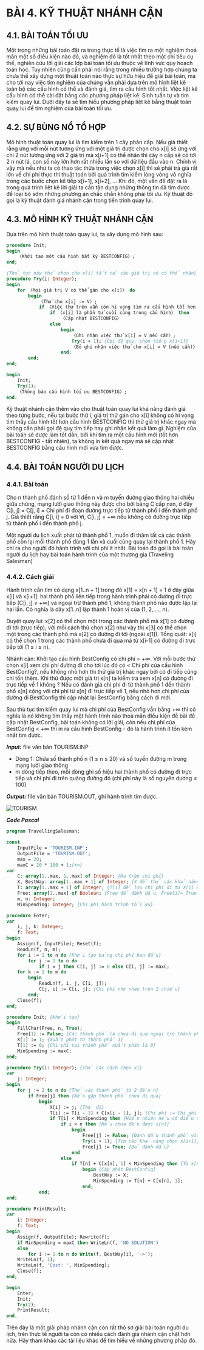 # BÀI 4. KỸ THUẬT NHÁNH CẬN

## 4.1. BÀI TOÁN TỐI ƯU

Một trong những bài toán đặt ra trong thực tế là việc tìm ra một nghiệm thoả mãn một số điều kiện nào đó, và nghiệm đó là tốt nhất theo một chỉ tiêu cụ thể, nghiên cứu lời giải các lớp bài toán tối ưu thuộc về lĩnh vực quy hoạch toán học. Tuy nhiên cũng cần phải nói rằng trong nhiều trường hợp chúng ta chưa thể xây dựng một thuật toán nào thực sự hữu hiệu để giải bài toán, mà cho tới nay việc tìm nghiệm của chúng vẫn phải dựa trên mô hình liệt kê toàn bộ các cấu hình có thể và đánh giá, tìm ra cấu hình tốt nhất. Việc liệt kê cấu hình có thể cài đặt bằng các phương pháp liệt kê: Sinh tuần tự và tìm kiếm quay lui. Dưới đây ta sẽ tìm hiểu phương pháp liệt kê bằng thuật toán quay lui để tìm nghiệm của bài toán tối ưu.

## 4.2. SỰ BÙNG NỔ TỔ HỢP

Mô hình thuật toán quay lui là tìm kiếm trên 1 cây phân cấp. Nếu giả thiết rằng ứng với mỗi nút tương ứng với một giá trị được chọn cho x[i] sẽ ứng với chỉ 2 nút tương ứng với 2 giá trị mà x[i+1] có thể nhận thì cây n cấp sẽ có tới 2 n nút lá, con số này lớn hơn rất nhiều lần so với dữ liệu đầu vào n. Chính vì vậy mà nếu như ta có thao tác thừa trong việc chọn x[i] thì sẽ phải trả giá rất lớn về chi phí thực thi thuật toán bởi quá trình tìm kiếm lòng vòng vô nghĩa trong các bước chọn kế tiếp x[i+1], x[i+2], … Khi đó, một vấn đề đặt ra là trong quá trình liệt kê lời giải ta cần tận dụng những thông tin đã tìm được để loại bỏ sớm những phương án chắc chắn không phải tối ưu. Kỹ thuật đó gọi là kỹ thuật đánh giá nhánh cận trong tiến trình quay lui.

## 4.3. MÔ HÌNH KỸ THUẬT NHÁNH CẬN

Dựa trên mô hình thuật toán quay lui, ta xây dựng mô hình sau:

```pascal
procedure Init;
begin
    〈Khởi tạo một cấu hình bất kỳ BESTCONFIG〉;
end;

{Thủ tục này thử chọn cho x[i] tất cả các giá trị nó có thể nhận}
procedure Try(i: Integer);
begin
    for 〈Mọi giá trị V có thể gán cho x[i]〉 do
        begin
            〈Thử cho x[i] := V〉;
            if 〈Việc thử trên vẫn còn hi vọng tìm ra cấu hình tốt hơn BESTCONFIG〉 then
                if 〈x[i] là phần tử cuối cùng trong cấu hình〉 then
                    〈Cập nhật BESTCONFIG〉
                else
                    begin
                        〈Ghi nhận việc thử x[i] = V nếu cần〉;
                        Try(i + 1); {Gọi đệ quy, chọn tiếp x[i+1]}
                        〈Bỏ ghi nhận việc thử cho x[i] = V (nếu cần)〉;
                    end;
        end;
end;

begin
    Init;
    Try(1);
    〈Thông báo cấu hình tối ưu BESTCONFIG〉;
end.
```

Kỹ thuật nhánh cận thêm vào cho thuật toán quay lui khả năng đánh giá theo từng bước, nếu tại bước thứ i, giá trị thử gán cho x[i] không có hi vọng tìm thấy cấu hình tốt hơn cấu hình BESTCONFIG thì thử giá trị khác ngay mà không cần phải gọi đệ quy tìm tiếp hay ghi nhận kết quả làm gì. Nghiệm của bài toán sẽ được làm tốt dần, bởi khi tìm ra một cấu hình mới (tốt hơn BESTCONFIG - tất nhiên), ta không in kết quả ngay mà sẽ cập nhật BESTCONFIG bằng cấu hình mới vừa tìm được.

## 4.4. BÀI TOÁN NGƯỜI DU LỊCH

### 4.4.1. Bài toán

Cho n thành phố đánh số từ 1 đến n và m tuyến đường giao thông hai chiều giữa chúng, mạng lưới giao thông này được cho bởi bảng C cấp nxn, ở đây C[i, j] = C[j, i] = Chi phí đi đoạn đường trực tiếp từ thành phố i đến thành phố j. Giả thiết rằng C[i, i] = 0 với ∀i, C[i, j] = +∞ nếu không có đường trực tiếp từ thành phố i đến thành phố j.

Một người du lịch xuất phát từ thành phố 1, muốn đi thăm tất cả các thành phố còn lại mỗi thành phố đúng 1 lần và cuối cùng quay lại thành phố 1. Hãy chỉ ra cho người đó hành trình với chi phí ít nhất. Bài toán đó gọi là bài toán người du lịch hay bài toán hành trình của một thương gia (Traveling Salesman)

### 4.4.2. Cách giải

Hành trình cần tìm có dạng x[1..n + 1] trong đó x[1] = x[n + 1] = 1 ở đây giữa x[i] và x[i+1]: hai thành phố liên tiếp trong hành trình phải có đường đi trực tiếp (C[i, j] ≠ +∞) và ngoại trừ thành phố 1, không thành phố nào được lặp lại hai lần. Có nghĩa là dãy x[1..n] lập thành 1 hoán vị của (1, 2, …, n).

Duyệt quay lui: x[2] có thể chọn một trong các thành phố mà x[1] có đường đi tới (trực tiếp), với mỗi cách thử chọn x[2] như vậy thì x[3] có thể chọn một trong các thành phố mà x[2] có đường đi tới (ngoài x[1]). Tổng quát: x[i] có thể chọn 1 trong các thành phố chưa đi qua mà từ x[i-1] có đường đi trực tiếp tới (1 ≤ i ≤ n).

Nhánh cận: Khởi tạo cấu hình BestConfig có chi phí = +∞. Với mỗi bước thử chọn x[i] xem chi phí đường đi cho tới lúc đó có < Chi phí của cấu hình BestConfig?, nếu không nhỏ hơn thì thử giá trị khác ngay bởi có đi tiếp cũng chỉ tốn thêm. Khi thử được một giá trị x[n] ta kiểm tra xem x[n] có đường đi trực tiếp về 1 không ? Nếu có đánh giá chi phí đi từ thành phố 1 đến thành phố x[n] cộng với chi phí từ x[n] đi trực tiếp về 1, nếu nhỏ hơn chi phí của đường đi BestConfig thì cập nhật lại BestConfig bằng cách đi mới.

Sau thủ tục tìm kiếm quay lui mà chi phí của BestConfig vẫn bằng +∞ thì có nghĩa là nó không tìm thấy một hành trình nào thoả mãn điều kiện đề bài để cập nhật BestConfig, bài toán không có lời giải, còn nếu chi phí của BestConfig < +∞ thì in ra cấu hình BestConfig - đó là hành trình ít tốn kém nhất tìm được.

***Input:*** file văn bản TOURISM.INP

- Dòng 1: Chứa số thành phố n (1 ≤ n ≤ 20) và số tuyến đường m trong mạng lưới giao thông
- m dòng tiếp theo, mỗi dòng ghi số hiệu hai thành phố có đường đi trực tiếp và chi phí đi trên quãng đường đó (chi phí này là số nguyên dương ≤ 100)

***Output:*** file văn bản TOURISM.OUT, ghi hành trình tìm được.

![TOURISM](/Part1._Enumeration_problem/Lesson4._Branch_and_Bound_technique/Tourism.png)

***Code Pascal***

```pascal
program TravellingSalesman;

const
    InputFile = 'TOURISM.INP';
    OutputFile = 'TOURISM.OUT';
    max = 20;
    maxC = 20 * 100 + 1;{+∞}
var
    C: array[1..max, 1..max] of Integer; {Ma trận chi phí}
    X, BestWay: array[1..max + 1] of Integer; {X để thử các khả năng, BestWay để ghi nhận nghiệm}
    T: array[1..max + 1] of Integer; {T[i] để lưu chi phí đi từ X[1] đến X[i]}
    Free: array[1..max] of Boolean; {Free để đánh dấu, Free[i]= True nếu chưa đi qua tp i}
    m, n: Integer;
    MinSpending: Integer; {Chi phí hành trình tối ưu}

procedure Enter;
var
    i, j, k: Integer;
    f: Text;
begin
    Assign(f, InputFile); Reset(f);
    ReadLn(f, n, m);
    for i := 1 to n do {Khởi tạo bảng chi phí ban đầu}
        for j := 1 to n do
            if i = j then C[i, j] := 0 else C[i, j] := maxC;
    for k := 1 to m do
        begin
            ReadLn(f, i, j, C[i, j]);
            C[j, i] := C[i, j]; {Chi phí như nhau trên 2 chiều}
        end;
    Close(f);
end;

procedure Init; {Khởi tạo}
begin
    FillChar(Free, n, True);
    Free[1] := False; {Các thành phố là chưa đi qua ngoại trừ thành phố 1}
    X[1] := 1; {Xuất phát từ thành phố 1}
    T[1] := 0; {Chi phí tại thành phố xuất phát là 0}
    MinSpending := maxC;
end;

procedure Try(i: Integer); {Thử các cách chọn xi}
var
    j: Integer;
begin
    for j := 2 to n do {Thử các thành phố từ 2 đến n}
        if Free[j] then {Nếu gặp thành phố chưa đi qua}
            begin
                X[i] := j; {Thử đi}
                T[i] := T[i - 1] + C[x[i - 1], j]; {Chi phí := Chi phí bước trước + chi phí đường đi trực tiếp}
                if T[i] < MinSpending then {Hiển nhiên nếu có điều này thì C[x[i - 1], j] < +∞ rồi}
                    if i < n then {Nếu chưa đến được x[n]}
                        begin
                            Free[j] := False; {Đánh dấu thành phố vừa thử}
                            Try(i + 1); {Tìm các khả năng chọn x[i+1]}
                            Free[j] := True; {Bỏ đánh dấu}
                        end
                    else
                        if T[n] + C[x[n], 1] < MinSpending then {Từ x[n] quay lại 1 vẫn tốn chi phí ít hơn trước}
                            begin {Cập nhật BestConfig}
                                BestWay := X;
                                MinSpending := T[n] + C[x[n], 1];
                            end;
            end;
end;

procedure PrintResult;
var
    i: Integer;
    f: Text;
begin
    Assign(f, OutputFile); Rewrite(f);
    if MinSpending = maxC then WriteLn(f, 'NO SOLUTION')
    else
        for i := 1 to n do Write(f, BestWay[i], '->');
    WriteLn(f, 1);
    WriteLn(f, 'Cost: ', MinSpending);
    Close(f);
end;

begin
    Enter;
    Init;
    Try(2);
    PrintResult;
end.
```

Trên đây là một giải pháp nhánh cận còn rất thô sơ giải bài toán người du lịch, trên thực tế người ta còn có nhiều cách đánh giá nhánh cận chặt hơn nữa. Hãy tham khảo các tài liệu khác để tìm hiểu về những phương pháp đó.
